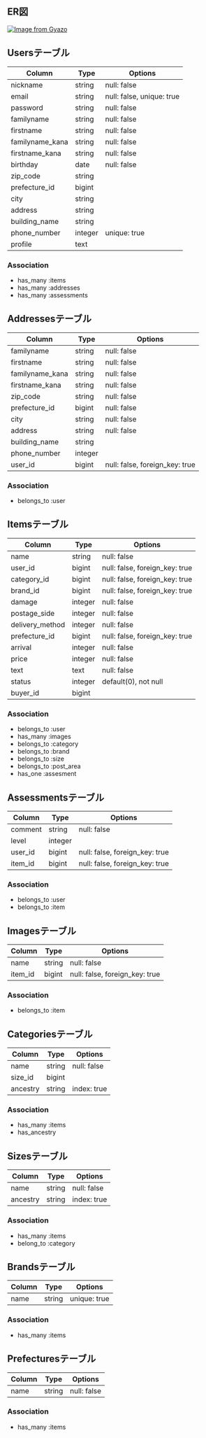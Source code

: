 ## ER図
[![Image from Gyazo](https://i.gyazo.com/8e93d8aa2b299ccf910e1a79d71de1dc.png)](https://gyazo.com/8e93d8aa2b299ccf910e1a79d71de1dc)

## Usersテーブル

|Column|Type|Options|
|------|----|-------|
|nickname|string|null: false|
|email|string|null: false, unique: true|
|password|string|null: false|
|familyname|string|null: false|
|firstname|string|null: false|
|familyname_kana|string|null: false|
|firstname_kana|string|null: false|
|birthday|date|null: false|
|zip_code|string||
|prefecture_id|bigint||
|city|string||
|address|string||
|building_name|string||
|phone_number|integer|unique: true|
|profile|text||

### Association
- has_many :items
- has_many :addresses
- has_many :assessments


## Addressesテーブル

|Column|Type|Options|
|------|----|-------|
|familyname|string|null: false|
|firstname|string|null: false|
|familyname_kana|string|null: false|
|firstname_kana|string|null: false|
|zip_code|string|null: false|
|prefecture_id|bigint|null: false|
|city|string|null: false|
|address|string|null: false|
|building_name|string||
|phone_number|integer||
|user_id|bigint|null: false, foreign_key: true|

### Association
- belongs_to :user


## Itemsテーブル

|Column|Type|Options|
|------|----|-------|
|name|string|null: false|
|user_id|bigint|null: false, foreign_key: true|
|category_id|bigint|null: false, foreign_key: true|
|brand_id|bigint|null: false, foreign_key: true|
|damage|integer|null: false|
|postage_side|integer|null: false|
|delivery_method|integer|null: false|
|prefecture_id|bigint|null: false, foreign_key: true|
|arrival|integer|null: false|
|price|integer|null: false|
|text|text|null: false|
|status|integer|default(0), not null|
|buyer_id|bigint||


### Association
- belongs_to :user
- has_many :images
- belongs_to :category
- belongs_to :brand
- belongs_to :size
- belongs_to :post_area
- has_one :assesment

## Assessmentsテーブル

|Column|Type|Options|
|------|----|-------|
|comment|string|null: false|
|level|integer||
|user_id|bigint|null: false, foreign_key: true|
|item_id|bigint|null: false, foreign_key: true|

### Association
- belongs_to :user
- belongs_to :item


## Imagesテーブル

|Column|Type|Options|
|------|----|-------|
|name|string|null: false|
|item_id|bigint|null: false, foreign_key: true|

### Association
- belongs_to :item


## Categoriesテーブル

|Column|Type|Options|
|------|----|-------|
|name|string|null: false|
|size_id|bigint||
|ancestry|string|index: true|

### Association
- has_many :items
- has_ancestry


## Sizesテーブル

|Column|Type|Options|
|------|----|-------|
|name|string|null: false|
|ancestry|string|index: true|

### Association
- has_many :items
- belong_to :category


## Brandsテーブル

|Column|Type|Options|
|------|----|-------|
|name|string|unique: true|

### Association
- has_many :items


## Prefecturesテーブル

|Column|Type|Options|
|------|----|-------|
|name|string|null: false|

### Association
- has_many :items
